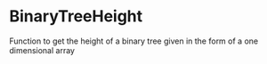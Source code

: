 # BinaryTreeHeight
Function to get the height of a binary tree given in the form of a one dimensional array

